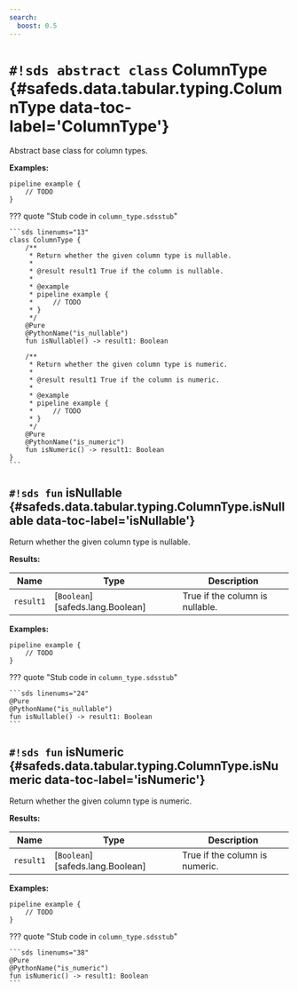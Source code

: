 ```yaml
---
search:
  boost: 0.5
---
```


# `#!sds abstract class` ColumnType {#safeds.data.tabular.typing.ColumnType data-toc-label='ColumnType'}

Abstract base class for column types.

**Examples:**

```sds
pipeline example {
    // TODO
}
```

??? quote "Stub code in `column_type.sdsstub`"

    ```sds linenums="13"
    class ColumnType {
        /**
         * Return whether the given column type is nullable.
         *
         * @result result1 True if the column is nullable.
         *
         * @example
         * pipeline example {
         *     // TODO
         * }
         */
        @Pure
        @PythonName("is_nullable")
        fun isNullable() -> result1: Boolean

        /**
         * Return whether the given column type is numeric.
         *
         * @result result1 True if the column is numeric.
         *
         * @example
         * pipeline example {
         *     // TODO
         * }
         */
        @Pure
        @PythonName("is_numeric")
        fun isNumeric() -> result1: Boolean
    }
    ```

## `#!sds fun` isNullable {#safeds.data.tabular.typing.ColumnType.isNullable data-toc-label='isNullable'}

Return whether the given column type is nullable.

**Results:**

| Name | Type | Description |
|------|------|-------------|
| `result1` | [`Boolean`][safeds.lang.Boolean] | True if the column is nullable. |

**Examples:**

```sds
pipeline example {
    // TODO
}
```

??? quote "Stub code in `column_type.sdsstub`"

    ```sds linenums="24"
    @Pure
    @PythonName("is_nullable")
    fun isNullable() -> result1: Boolean
    ```

## `#!sds fun` isNumeric {#safeds.data.tabular.typing.ColumnType.isNumeric data-toc-label='isNumeric'}

Return whether the given column type is numeric.

**Results:**

| Name | Type | Description |
|------|------|-------------|
| `result1` | [`Boolean`][safeds.lang.Boolean] | True if the column is numeric. |

**Examples:**

```sds
pipeline example {
    // TODO
}
```

??? quote "Stub code in `column_type.sdsstub`"

    ```sds linenums="38"
    @Pure
    @PythonName("is_numeric")
    fun isNumeric() -> result1: Boolean
    ```
